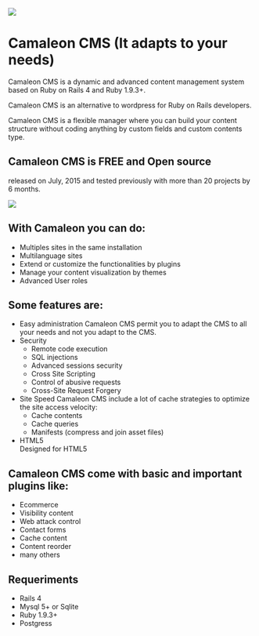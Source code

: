 ![](http://camaleon.tuzitio.com/media/132/logo2.png)


# Camaleon CMS (It adapts to your needs)
Camaleon CMS is a dynamic and advanced content management system based on Ruby on Rails 4 and Ruby 1.9.3+. 

Camaleon CMS is an alternative to wordpress for Ruby on Rails developers.

Camaleon CMS is a flexible manager where you can build your content structure without coding anything by custom fields and custom contents type.

## Camaleon CMS is FREE and Open source
released on July, 2015 and tested previously with more than 20 projects by 6 months.

![](http://camaleon.tuzitio.com/media/132/multi-language.png)

## With Camaleon you can do:
* Multiples sites in the same installation
* Multilanguage sites
* Extend or customize the functionalities by plugins
* Manage your content visualization by themes
* Advanced User roles

## Some features are:
* Easy administration
  Camaleon CMS permit you to adapt the CMS to all your needs and not you adapt to the CMS.
* Security
  - Remote code execution
  - SQL injections
  - Advanced sessions security
  - Cross Site Scripting
  - Control of abusive requests
  - Cross-Site Request Forgery
* Site Speed
  Camaleon CMS include a lot of cache strategies to optimize the site access velocity:
    - Cache contents
    - Cache queries
    - Manifests (compress and join asset files)
* HTML5  
  Designed for HTML5

## Camaleon CMS come with basic and important plugins like:
* Ecommerce
* Visibility content
* Web attack control
* Contact forms
* Cache content
* Content reorder
* many others


## Requeriments
* Rails 4
* Mysql 5+ or Sqlite
* Ruby 1.9.3+
* Postgress
